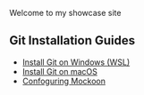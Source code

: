 Welcome to my showcase site

## Git Installation Guides

- [Install Git on Windows (WSL)](docs/installing-git-with-wsl)
- [Install Git on macOS](docs/installing-git-on-macos)
- [Confoguring Mockoon](docs/configuring_mock_tool)
